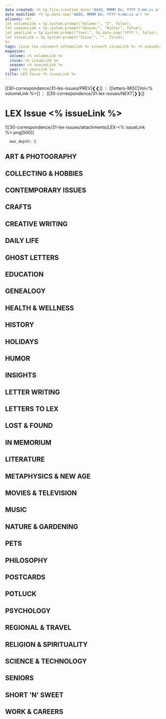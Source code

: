 ```yaml
---
date created: <% tp.file.creation_date('dddd, MMMM Do, YYYY h:mm:ss a') %>
date modified: <% tp.date.now('dddd, MMMM Do, YYYY h:mm:ss a') %>
aliases: <%*
let volumeLink = tp.system.prompt("Volume:", "2", false);
let seasonLink = tp.system.prompt("Season:", "Winter", false);
let yearLink = tp.system.prompt("Year:", tp.date.now('YYYY'), false);
let issueLink = tp.system.prompt("Issue:", "", false);
%>
tags: issue lex volume<% volumeLink %> issue<% issueLink %> <% seasonLink %> <% yearLink %>
magazine:
  volume: <% volumeLink %>
  issue: <% issueLink %>
  season: <% seasonLink %>
  year: <% yearLink %>
title: LEX Issue <% issueLink %>
---
```


[[30-correspondence/31-lex-issues/PREV|❮❮]] ⋮ [[letters-MOC|Vol<% volumeLink %>]] ⋮ [[30-correspondence/31-lex-issues/NEXT|❯❯]]

# LEX Issue <% issueLink %>

![[30-correspondence/31-lex-issues/attachments/LEX-<% issueLink %>.png|500]]

```toc
  max_depth: 2
```

## ART & PHOTOGRAPHY

## COLLECTING & HOBBIES

## CONTEMPORARY ISSUES

## CRAFTS

## CREATIVE WRITING

## DAILY LIFE

## GHOST LETTERS

## EDUCATION

## GENEALOGY

## HEALTH & WELLNESS

## HISTORY

## HOLIDAYS

## HUMOR

## INSIGHTS

## LETTER WRITING

## LETTERS TO LEX

## LOST & FOUND

## IN MEMORIUM

## LITERATURE

## METAPHYSICS & NEW AGE

## MOVIES & TELEVISION

## MUSIC

## NATURE & GARDENING

## PETS

## PHILOSOPHY

## POSTCARDS

## POTLUCK

## PSYCHOLOGY

## REGIONAL & TRAVEL

## RELIGION & SPIRITUALITY

## SCIENCE & TECHNOLOGY

## SENIORS

## SHORT 'N' SWEET

## WORK & CAREERS

